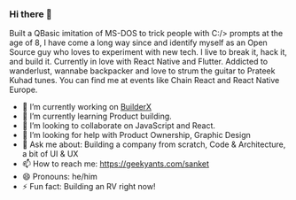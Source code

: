 ### Hi there 👋


Built a QBasic imitation of MS-DOS to trick people with C:/> prompts at the age of 8, I have come a long way since and identify myself as an Open Source guy who loves to experiment with new tech. I live to break it, hack it, and build it. Currently in love with React Native and Flutter. Addicted to wanderlust, wannabe backpacker and love to strum the guitar to Prateek Kuhad tunes. You can find me at events like Chain React and React Native Europe.


- 🔭 I’m currently working on [BuilderX](BuilderX.io)
- 🌱 I’m currently learning Product building. 
- 👯 I’m looking to collaborate on JavaScript and React.
- 🤔 I’m looking for help with Product Ownership, Graphic Design
- 💬 Ask me about: Building a company from scratch, Code & Architecture, a bit of UI & UX
- 📫 How to reach me: https://geekyants.com/sanket
- 😄 Pronouns: he/him
- ⚡ Fun fact: Building an RV right now!
